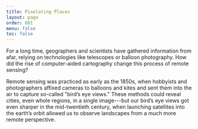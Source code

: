 ```yaml
---
title: Pixelating Places
layout: page
order: 601
menu: false
toc: false
---
```


<span class="body-large">For a long time, geographers and scientists have gathered information from afar, relying on technologies like telescopes or balloon photography. How did the rise of computer-aided cartography change this process of remote sensing?</span>

Remote sensing was practiced as early as the 1850s, when hobbyists and photographers affixed cameras to balloons and kites and sent them into the air to capture so-called "bird’s eye views." These methods could reveal cities, even whole regions, in a single image---but our bird’s eye views got even sharper in the mid-twentieth century, when launching satellites into the earth’s orbit allowed us to observe landscapes from a much more remote perspective.